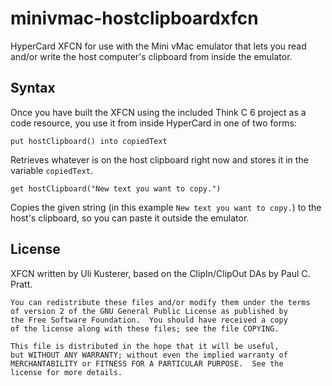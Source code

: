 # minivmac-hostclipboardxfcn

HyperCard XFCN for use with the Mini vMac emulator that lets you read and/or write the host computer's clipboard from inside the emulator.

## Syntax

Once you have built the XFCN using the included Think C 6 project as a code resource, you use it from inside HyperCard in one of two forms:

    put hostClipboard() into copiedText

Retrieves whatever is on the host clipboard right now and stores it in the variable `copiedText`.

    get hostClipboard("New text you want to copy.")

Copies the given string (in this example `New text you want to copy.`) to the host's clipboard, so you can paste it outside the emulator.

## License

XFCN written by Uli Kusterer, based on the ClipIn/ClipOut DAs by Paul C. Pratt.

	You can redistribute these files and/or modify them under the terms
	of version 2 of the GNU General Public License as published by
	the Free Software Foundation.  You should have received a copy
	of the license along with these files; see the file COPYING.

	This file is distributed in the hope that it will be useful,
	but WITHOUT ANY WARRANTY; without even the implied warranty of
	MERCHANTABILITY or FITNESS FOR A PARTICULAR PURPOSE.  See the
	license for more details.
